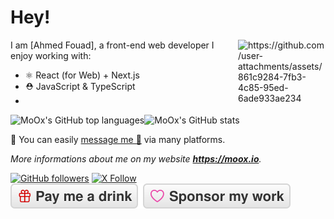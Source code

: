 # Hey!



<a href="https://github.com/ahmed7-fouad">
  <img width="140" align="right" alt="https://github.com/user-attachments/assets/861c9284-7fb3-4c85-95ed-6ade933ae234">
</a>

I am [Ahmed Fouad], a front-end web developer 
I enjoy working with:

- ⚛️ React (for Web) + Next.js
- ⛑ JavaScript & TypeScript
- 
<img height="125" src="https://github-readme-stats.vercel.app/api/top-langs/?username=MoOx&theme=synthwave&layout=compact" alt="MoOx's GitHub top languages"
/><img height="125" src="https://github-readme-stats.vercel.app/api?username=moox&show_icons=true&theme=synthwave&count_private=true" alt="MoOx's GitHub stats"
/>

💬 You can easily [message me 📩](https://moox.io/contact) via many platforms.

_More informations about me on my website **<https://moox.io>**._

[![GitHub followers](https://img.shields.io/github/followers/MoOx?style=social&label=Follow%20me)](https://github.com/MoOx)
[![X Follow](https://img.shields.io/twitter/follow/MoOx?style=social&label=Follow%20me)](https://x.com/MoOx)
[![Sponsor my work](https://github.com/moox/.github/raw/main/FUNDING-button.svg)](https://github.com/sponsors/MoOx)
